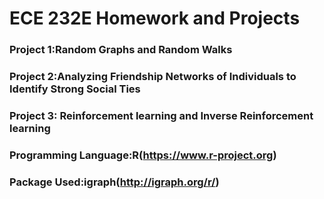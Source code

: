# ECE 232E Homework and Projects
### Project 1:Random Graphs and Random Walks
### Project 2:Analyzing Friendship Networks of Individuals to Identify Strong Social Ties
### Project 3: Reinforcement learning and Inverse Reinforcement learning

### Programming Language:R(https://www.r-project.org)
### Package Used:igraph(http://igraph.org/r/)
